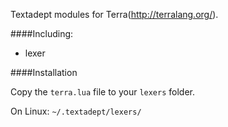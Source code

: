 Textadept modules for Terra(http://terralang.org/).

####Including:
- lexer

####Installation

Copy the `terra.lua` file to your `lexers` folder.

On Linux: `~/.textadept/lexers/`